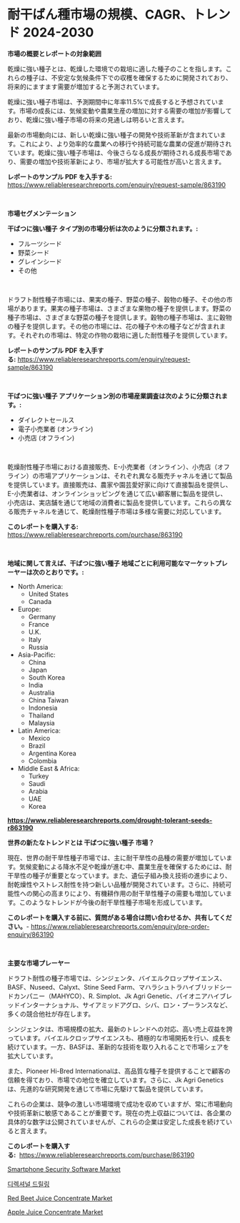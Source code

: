 <p><h1>耐干ばん種市場の規模、CAGR、トレンド 2024-2030</h1></p><p><strong>市場の概要とレポートの対象範囲</strong></p>
<p><p>乾燥に強い種子とは、乾燥した環境での栽培に適した種子のことを指します。これらの種子は、不安定な気候条件下での収穫を確保するために開発されており、将来的にますます需要が増加すると予測されています。</p><p>乾燥に強い種子市場は、予測期間中に年率11.5%で成長すると予想されています。市場の成長には、気候変動や農業生産の増加に対する需要の増加が影響しており、乾燥に強い種子市場の将来の見通しは明るいと言えます。</p><p>最新の市場動向には、新しい乾燥に強い種子の開発や技術革新が含まれています。これにより、より効率的な農業への移行や持続可能な農業の促進が期待されています。乾燥に強い種子市場は、今後さらなる成長が期待される成長市場であり、需要の増加や技術革新により、市場が拡大する可能性が高いと言えます。</p></p>
<p><strong>レポートのサンプル PDF を入手する:</strong> <a href="https://www.reliableresearchreports.com/enquiry/request-sample/863190">https://www.reliableresearchreports.com/enquiry/request-sample/863190</a></p>
<p>&nbsp;</p>
<p><strong>市場セグメンテーション</strong></p>
<p><strong>干ばつに強い種子 タイプ別の市場分析は次のように分類されます。:</strong></p>
<p><ul><li>フルーツシード</li><li>野菜シード</li><li>グレインシード</li><li>その他</li></ul></p>
<p>&nbsp;</p>
<p><p>ドラフト耐性種子市場には、果実の種子、野菜の種子、穀物の種子、その他の市場があります。果実の種子市場は、さまざまな果物の種子を提供します。野菜の種子市場は、さまざまな野菜の種子を提供します。穀物の種子市場は、主に穀物の種子を提供します。その他の市場には、花の種子や木の種子などが含まれます。それぞれの市場は、特定の作物の栽培に適した耐性種子を提供しています。</p></p>
<p><strong>レポートのサンプル PDF を入手する:</strong>&nbsp;<a href="https://www.reliableresearchreports.com/enquiry/request-sample/863190">https://www.reliableresearchreports.com/enquiry/request-sample/863190</a></p>
<p>&nbsp;</p>
<p><strong> 干ばつに強い種子 アプリケーション別の市場産業調査は次のように分類されます。:</strong></p>
<p><ul><li>ダイレクトセールス</li><li>電子小売業者 (オンライン)</li><li>小売店 (オフライン)</li></ul></p>
<p>&nbsp;</p>
<p><p>乾燥耐性種子市場における直接販売、E-小売業者（オンライン）、小売店（オフライン）の市場アプリケーションは、それぞれ異なる販売チャネルを通じて製品を提供しています。直接販売は、農家や園芸愛好家に向けて直接製品を提供し、E-小売業者は、オンラインショッピングを通じて広い顧客層に製品を提供し、小売店は、実店舗を通じて地域の消費者に製品を提供しています。これらの異なる販売チャネルを通じて、乾燥耐性種子市場は多様な需要に対応しています。</p></p>
<p><strong>このレポートを購入する:</strong>&nbsp; <a href="https://www.reliableresearchreports.com/purchase/863190">https://www.reliableresearchreports.com/purchase/863190</a></p>
<p>&nbsp;</p>
<p><strong>地域に関して言えば、干ばつに強い種子 地域ごとに利用可能なマーケットプレーヤーは次のとおりです。:</strong></p>
<p><ul>
    <li>
        North America:
        <ul>
            <li>United States</li>
            <li>Canada</li>
        </ul>
    </li>
    <li>
        Europe:
        <ul>
            <li>Germany</li>
            <li>France</li>
            <li>U.K.</li>
            <li>Italy</li>
            <li>Russia</li>
        </ul>
    </li>
    <li>
        Asia-Pacific:
        <ul>
            <li>China</li>
            <li>Japan</li>
            <li>South Korea</li>
            <li>India</li>
            <li>Australia</li>
            <li>China Taiwan</li>
            <li>Indonesia</li>
            <li>Thailand</li>
            <li>Malaysia</li>
        </ul>
    </li>
    <li>
        Latin America:
        <ul>
            <li>Mexico</li>
            <li>Brazil</li>
            <li>Argentina Korea</li>
            <li>Colombia</li>
        </ul>
    </li>
    <li>
        Middle East & Africa:
        <ul>
            <li>Turkey</li>
            <li>Saudi</li>
            <li>Arabia</li>
            <li>UAE</li>
            <li>Korea</li>
        </ul>
    </li>
    </ul></p>
<p><strong><a href="https://www.reliableresearchreports.com/drought-tolerant-seeds-r863190">https://www.reliableresearchreports.com/drought-tolerant-seeds-r863190</a></strong>&nbsp;</p>
<p><strong>世界の新たなトレンドとは 干ばつに強い種子 市場？</strong></p>
<p><p>現在、世界の耐干旱性種子市場では、主に耐干旱性の品種の需要が増加しています。気候変動による降水不足や乾燥が進む中、農業生産を確保するためには、耐干旱性の種子が重要となっています。また、遺伝子組み換え技術の進歩により、耐乾燥性やストレス耐性を持つ新しい品種が開発されています。さらに、持続可能性への関心の高まりにより、有機耕作用の耐干旱性種子の需要も増加しています。このようなトレンドが今後の耐干旱性種子市場を形成しています。</p></p>
<p><strong>このレポートを購入する前に、質問がある場合は問い合わせるか、共有してください。</strong>- <a href="https://www.reliableresearchreports.com/enquiry/pre-order-enquiry/863190">https://www.reliableresearchreports.com/enquiry/pre-order-enquiry/863190</a></p>
<p>&nbsp;</p>
<p><strong>主要な市場プレーヤー</strong></p>
<p><p>ドラフト耐性の種子市場では、シンジェンタ、バイエルクロップサイエンス、BASF、Nuseed、Calyxt、Stine Seed Farm、マハラシュトラハイブリッドシードカンパニー（MAHYCO）、R. Simplot、Jk Agri Genetic、パイオニアハイブレッドインターナショナル、サイアミッドアグロ、シバ、ロン・プーランスなど、多くの競合他社が存在します。</p><p>シンジェンタは、市場規模の拡大、最新のトレンドへの対応、高い売上収益を誇っています。バイエルクロップサイエンスも、積極的な市場開拓を行い、成長を続けています。一方、BASFは、革新的な技術を取り入れることで市場シェアを拡大しています。</p><p>また、Pioneer Hi-Bred Internationalは、高品質な種子を提供することで顧客の信頼を得ており、市場での地位を確立しています。さらに、Jk Agri Geneticsは、先進的な研究開発を通じて市場に先駆けて製品を提供しています。</p><p>これらの企業は、競争の激しい市場環境で成功を収めていますが、常に市場動向や技術革新に敏感であることが重要です。現在の売上収益については、各企業の具体的な数字は公開されていませんが、これらの企業は安定した成長を続けていると言えます。</p></p>
<p><strong>このレポートを購入する:</strong>&nbsp;&nbsp;<a href="https://www.reliableresearchreports.com/purchase/863190">https://www.reliableresearchreports.com/purchase/863190</a></p>
<p><p><a href="https://issuu.com/reportprime-2/docs/smartphone-security-software-market-size-2030.pptx">Smartphone Security Software Market</a></p><p><a href="https://github.com/fernandotryO5lson96765/Market-Research-Report-List-1/blob/main/119538417366.md">디렉셔널 드릴링</a></p><p><a href="https://github.com/WillieWoodard/Market-Research-Report-List-4/blob/main/red-beet-juice-concentrate-market.md">Red Beet Juice Concentrate Market</a></p><p><a href="https://github.com/Sarissaschmalingtr6fz2739/Market-Research-Report-List-1/blob/main/apple-juice-concentrate-market.md">Apple Juice Concentrate Market</a></p></p>